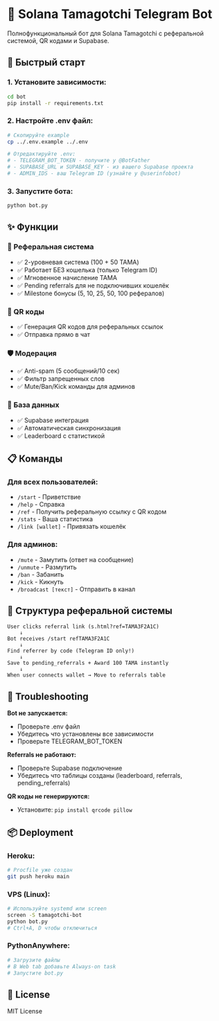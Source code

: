 # 🤖 Solana Tamagotchi Telegram Bot

Полнофункциональный бот для Solana Tamagotchi с реферальной системой, QR кодами и Supabase.

## 🚀 Быстрый старт

### 1. Установите зависимости:
```bash
cd bot
pip install -r requirements.txt
```

### 2. Настройте .env файл:
```bash
# Скопируйте example
cp ../.env.example ../.env

# Отредактируйте .env:
# - TELEGRAM_BOT_TOKEN - получите у @BotFather
# - SUPABASE_URL и SUPABASE_KEY - из вашего Supabase проекта
# - ADMIN_IDS - ваш Telegram ID (узнайте у @userinfobot)
```

### 3. Запустите бота:
```bash
python bot.py
```

## ✨ Функции

### 🔗 Реферальная система
- ✅ 2-уровневая система (100 + 50 TAMA)
- ✅ Работает БЕЗ кошелька (только Telegram ID)
- ✅ Мгновенное начисление TAMA
- ✅ Pending referrals для не подключивших кошелёк
- ✅ Milestone бонусы (5, 10, 25, 50, 100 рефералов)

### 📱 QR коды
- ✅ Генерация QR кодов для реферальных ссылок
- ✅ Отправка прямо в чат

### 🛡️ Модерация
- ✅ Anti-spam (5 сообщений/10 сек)
- ✅ Фильтр запрещенных слов
- ✅ Mute/Ban/Kick команды для админов

### 💾 База данных
- ✅ Supabase интеграция
- ✅ Автоматическая синхронизация
- ✅ Leaderboard с статистикой

## 📋 Команды

### Для всех пользователей:
- `/start` - Приветствие
- `/help` - Справка
- `/ref` - Получить реферальную ссылку с QR кодом
- `/stats` - Ваша статистика
- `/link [wallet]` - Привязать кошелёк

### Для админов:
- `/mute` - Замутить (ответ на сообщение)
- `/unmute` - Размутить
- `/ban` - Забанить
- `/kick` - Кикнуть
- `/broadcast [текст]` - Отправить в канал

## 🎯 Структура реферальной системы

```
User clicks referral link (s.html?ref=TAMA3F2A1C)
    ↓
Bot receives /start refTAMA3F2A1C
    ↓
Find referrer by code (Telegram ID only!)
    ↓
Save to pending_referrals + Award 100 TAMA instantly
    ↓
When user connects wallet → Move to referrals table
```

## 🔧 Troubleshooting

**Bot не запускается:**
- Проверьте .env файл
- Убедитесь что установлены все зависимости
- Проверьте TELEGRAM_BOT_TOKEN

**Referrals не работают:**
- Проверьте Supabase подключение
- Убедитесь что таблицы созданы (leaderboard, referrals, pending_referrals)

**QR коды не генерируются:**
- Установите: `pip install qrcode pillow`

## 📦 Deployment

### Heroku:
```bash
# Procfile уже создан
git push heroku main
```

### VPS (Linux):
```bash
# Используйте systemd или screen
screen -S tamagotchi-bot
python bot.py
# Ctrl+A, D чтобы отключиться
```

### PythonAnywhere:
```bash
# Загрузите файлы
# В Web tab добавьте Always-on task
# Запустите bot.py
```

## 📄 License
MIT License
